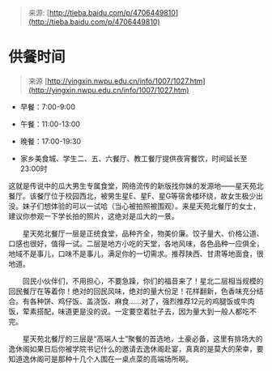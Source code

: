 > 来源: [http://tieba.baidu.com/p/4706449810](http://tieba.baidu.com/p/4706449810)

# 供餐时间

> 来源 [http://yingxin.nwpu.edu.cn/info/1007/1027.htm](http://yingxin.nwpu.edu.cn/info/1007/1027.htm)

+ 早餐：7:00-9:00
+ 午餐：11:00-13:00
+ 晚餐：17:00-19:30

+ 家乡美食城、学生二、五、六餐厅、教工餐厅提供夜宵餐饮，时间延长至23:00时

这就是传说中的瓜大男生专属食堂，网络流传的新版找你妹的发源地——星天苑北餐厅。该餐厅位于校园西北，被男生星E、星F、星G等宿舍楼环绕，故女生极少出没。妹子们想体验的可以一试哈（当心被拍照被围观）。来星天苑北餐厅的女士，建议你参观一下学长拍的照片，这绝对是瓜大的一景。


　　星天苑北餐厅一层是正统食堂，品种齐全，物美价廉。饺子量大、价格公道、口感也很好，值得一试。二层是地方小吃的天堂，各地风味，各色品种一应俱全，地域不是事儿，口味不是事儿，满足你的一切需求。推荐陕西、甘肃等地面食，很地道。


　　回民小伙伴们，不用担心，不要急躁，你们的福音来了！星北二层相当规模的回民餐厅在等着你！绝对的回民风味，绝对的量大份足！花样翻新，色香味充分结合。有各种饼、鸡仔饭、盖浇饭、麻食……对了，强烈推荐12元的鸡腿饭或牛肉饭，荤素搭配，味道更是没的说。一定要空着肚子去，因为量大到一般人都吃不完。


　　星天苑北餐厅的三层是“高端人士”聚餐的首选地，土豪必备，这里有排场大的逸休阁如果日后你被学院书记什么的邀请去逸休阁赴宴，真真的是莫大的荣幸，要知道逸休阁可是那种十几个人围在一桌点菜的高端场所啊。